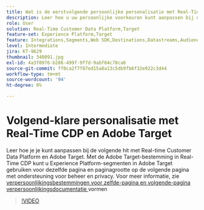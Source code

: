 ```yaml
---
title: Wat is de eerstvolgende persoonlijke personalisatie met Real-Time CDP en Adobe Target?
description: Leer hoe u uw persoonlijke voorkeuren kunt aanpassen bij de volgende druk op Real-time Customer Data Platform (CDP) en Adobe Target.
role: User
solution: Real-Time Customer Data Platform,Target
feature-set: Experience Platform,Target
feature: Integrations,Segments,Web SDK,Destinations,Datastreams,Audiences,Experience Targeting
level: Intermediate
jira: KT-9629
thumbnail: 340091.jpg
exl-id: 4a3f0976-b286-499f-9f7d-9abf04c78ca6
source-git-commit: ff0ca2f7f87ed15a8a13c5db9fb6f32e922c3d44
workflow-type: tm+mt
source-wordcount: '94'
ht-degree: 0%

---
```


# Volgend-klare personalisatie met Real-Time CDP en Adobe Target

Leer hoe je je kunt aanpassen bij de volgende hit met Real-time Customer Data Platform en Adobe Target. Met de Adobe Target-bestemming in Real-Time CDP kunt u Experience Platform-segmenten in Adobe Target gebruiken voor dezelfde pagina en paginagrootte op de volgende pagina met ondersteuning voor beheer en privacy. Voor meer informatie, zie [ verpersoonlijkingsbestemmingen voor zelfde-pagina en volgende-pagina verpersoonlijkingsdocumentatie ](https://experienceleague.adobe.com/docs/experience-platform/destinations/ui/activate/configure-personalization-destinations.html?lang=nl-NL) vormen

>[!VIDEO](https://video.tv.adobe.com/v/340091?quality=12&learn=on)
